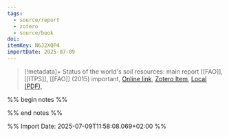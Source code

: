 ```yaml
---
tags:
  - source/report
  - zotero
  - source/book
doi: 
itemKey: N6J2XQP4
importDate: 2025-07-09
---
```

>[!metadata]+
> Status of the world's soil resources: main report
> [[FAO]], [[ITPS]], 
> [[FAO]] (2015)
> important, 
> [Online link](), [Zotero Item](zotero://select/library/items/N6J2XQP4), [Local (PDF)](file://C:/Users/aburg/Documents/references/zotero/storage/55828VWJ/2015_Statusworlds.pdf), 

%% begin notes %%

%% end notes %%

%% Import Date: 2025-07-09T11:58:08.069+02:00 %%
